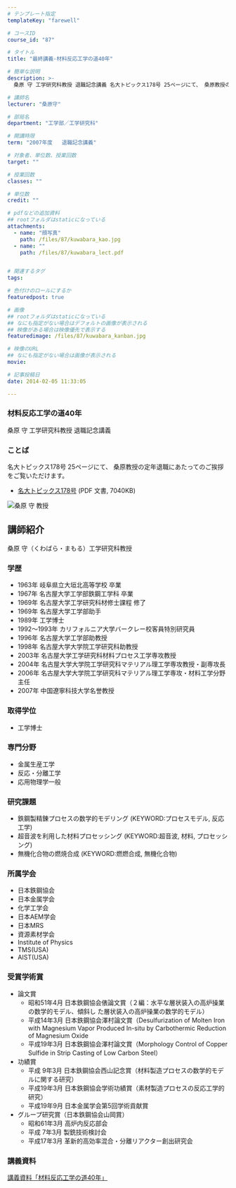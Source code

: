 ```yaml
---
# テンプレート指定
templateKey: "farewell"

# コースID
course_id: "87"

# タイトル
title: "最終講義-材料反応工学の道40年"

# 簡単な説明
description: >-
  桑原 守 工学研究科教授 退職記念講義 名大トピックス178号 25ページにて、 桑原教授の定年退職にあたってのご挨拶をご覧いただけます。   * [名大トピックス178号](http...

# 講師名
lecturer: "桑原守"

# 部局名
department: "工学部／工学研究科"

# 開講時限
term: "2007年度	退職記念講義"

# 対象者、単位数、授業回数
target: ""

# 授業回数
classes: ""

# 単位数
credit: ""

# pdfなどの追加資料
## rootフォルダはstaticになっている
attachments: 
  - name: "顔写真" 
    path: /files/87/kuwabara_kao.jpg
  - name: "" 
    path: /files/87/kuwabara_lect.pdf


# 関連するタグ
tags:

# 色付けのロールにするか
featuredpost: true

# 画像
## rootフォルダはstaticになっている
## なにも指定がない場合はデフォルトの画像が表示される
## 映像がある場合は映像優先で表示する
featuredimage: /files/87/kuwabara_kanban.jpg

# 映像のURL
## なにも指定がない場合は画像が表示される
movie: 

# 記事投稿日
date: 2014-02-05 11:33:05

---
```

### 材料反応工学の道40年 

桑原 守 工学研究科教授 退職記念講義 

### ことば

名大トピックス178号 25ページにて、 桑原教授の定年退職にあたってのご挨拶をご覧いただけます。 

  * [名大トピックス178号](http://www.nagoya-u.ac.jp/about-nu/public-relations/publication/upload_images/no178.pdf) (PDF 文書, 7040KB)

![桑原 守 教授](/files/87/kuwabara_kao.jpg) 
## 講師紹介

桑原 守（くわばら・まもる）工学研究科教授 

### 学歴

  * 1963年 岐阜県立大垣北高等学校 卒業
  * 1967年 名古屋大学工学部鉄鋼工学科 卒業
  * 1969年 名古屋大学工学研究科材修士課程 修了 
  * 1969年 名古屋大学工学部助手
  * 1989年 工学博士
  * 1992〜1993年 カリフォルニア大学バークレー校客員特別研究員
  * 1996年 名古屋大学工学部助教授
  * 1998年 名古屋大学大学院工学研究科助教授
  * 2003年 名古屋大学工学研究科材料プロセス工学専攻教授
  * 2004年 名古屋大学大学院工学研究科マテリアル理工学専攻教授・副専攻長
  * 2006年 名古屋大学大学院工学研究科マテリアル理工学専攻・材料工学分野主任
  * 2007年 中国遼寧科技大学名誉教授

### 取得学位

  * 工学博士

### 専門分野

  * 金属生産工学
  * 反応・分離工学
  * 応用物理学一般

### 研究課題

  * 鉄鋼製精錬プロセスの数学的モデリング (KEYWORD:プロセスモデル, 反応工学)
  * 超音波を利用した材料プロセッシング (KEYWORD:超音波, 材料, プロセッシング)
  * 無機化合物の燃焼合成 (KEYWORD:燃燃合成, 無機化合物) 

### 所属学会

  * 日本鉄鋼協会
  * 日本金属学会
  * 化学工学会
  * 日本AEM学会
  * 日本MRS
  * 資源素材学会
  * Institute of Physics
  * TMS(USA)
  * AIST(USA)

### 受賞学術賞

  * 論文賞 
      * 昭和51年4月 日本鉄鋼協会俵論文賞（２編：水平な層状装入の高炉操業の数学的モデル、傾斜し た層状装入の高炉操業の数学的モデル）
      * 平成14年3月 日本鉄鋼協会澤村論文賞（Desulfurization of Molten Iron with Magnesium Vapor Produced In-situ by Carbothermic Reduction of Magnesium Oxide
      * 平成19年3月 日本鉄鋼協会澤村論文賞（Morphology Control of Copper Sulfide in Strip Casting of Low Carbon Steel）
  * 功績賞 
      * 平成 9年3月 日本鉄鋼協会西山記念賞（材料製造プロセスの数学的モデルに関する研究）
      * 平成19年3月 日本鉄鋼協会学術功績賞（素材製造プロセスの反応工学的研究）
      * 平成19年9月 日本金属学会第5回学術貢献賞 
  * グループ研究賞（日本鉄鋼協会山岡賞） 
      * 昭和61年3月 高炉内反応部会
      * 平成 7年3月 製銑技術検討会
      * 平成17年3月 革新的高効率混合・分離リアクター創出研究会
### 講義資料


[講義資料「材料反応工学の道40年」](/files/87/kuwabara_lect.pdf) 
